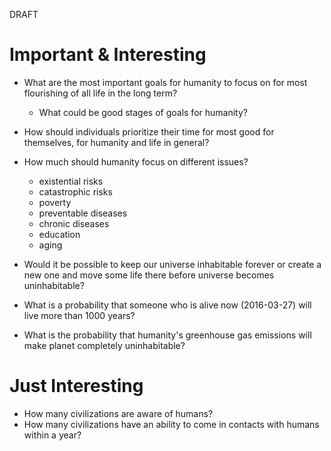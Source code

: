 DRAFT

# Important & Interesting

- What are the most important goals for humanity to focus on for most flourishing of all life in the long term?
    - What could be good stages of goals for humanity?
- How should individuals prioritize their time for most good for themselves, for humanity and life in general?

- How much should humanity focus on different issues?
  - existential risks
  - catastrophic risks
  - poverty
  - preventable diseases
  - chronic diseases
  - education
  - aging

- Would it be possible to keep our universe inhabitable forever or create a new one and move some life there before universe becomes uninhabitable?
- What is a probability that someone who is alive now (2016-03-27) will live more than 1000 years?
- What is the probability that humanity's greenhouse gas emissions will make planet completely uninhabitable?
  
# Just Interesting
- How many civilizations are aware of humans?
- How many civilizations have an ability to come in contacts with humans within a year?
